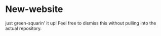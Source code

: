 # New-website
just green-squarin' it up! Feel free to dismiss this without pulling into the actual repository. 
